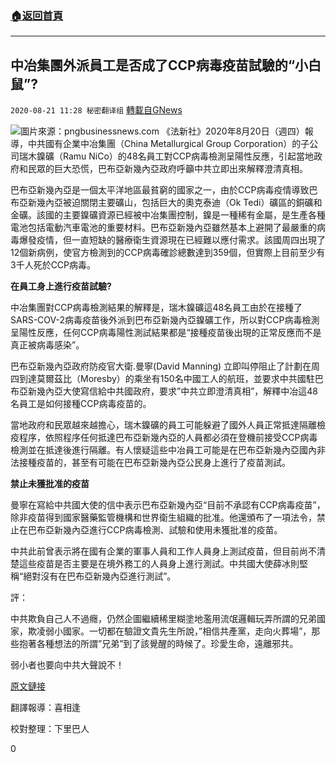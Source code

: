###  [:house:返回首頁](https://github.com/ourhimalayas/txt)
---

## 中冶集團外派員工是否成了CCP病毒疫苗試驗的“小白鼠”?
`2020-08-21 11:28 秘密翻译组` [轉載自GNews](https://gnews.org/zh-hant/310127/)

![](https://s3.amazonaws.com/gnews-media-offload/wp-content/uploads/2020/08/21112241/1-103.png)圖片來源：pngbusinessnews.com 
《法新社》2020年8月20日（週四）報導，中共國有企業中冶集團（China Metallurgical Group Corporation）的子公司瑞木鎳礦（Ramu NiCo）的48名員工對CCP病毒檢測呈陽性反應，引起當地政府和民眾的巨大恐慌，巴布亞新幾內亞政府呼籲中共立即出來解釋澄清真相。

巴布亞新幾內亞是一個太平洋地區最貧窮的國家之一，由於CCP病毒疫情導致巴布亞新幾內亞被迫關閉主要礦山，包括巨大的奧克泰迪（Ok Tedi）礦區的銅礦和金礦。該國的主要鎳礦資源已經被中冶集團控制，鎳是一種稀有金屬，是生產各種電池包括電動汽車電池的重要材料。巴布亞新幾內亞雖然基本上避開了最嚴重的病毒爆發疫情，但一直短缺的醫療衛生資源現在已經難以應付需求。該國周四出現了12個新病例，使官方檢測到的CCP病毒確診總數達到359個，但實際上目前至少有3千人死於CCP病毒。

**在員工身上進行疫苗試驗?**

中冶集團對CCP病毒檢測結果的解釋是，瑞木鎳礦這48名員工由於在接種了SARS-COV-2病毒疫苗後外派到巴布亞新幾內亞鎳礦工作，所以對CCP病毒檢測呈陽性反應，任何CCP病毒陽性測試結果都是“接種疫苗後出現的正常反應而不是真正被病毒感染”。

巴布亞新幾內亞政府防疫官大衛.曼寧(David Manning) 立即叫停阻止了計劃在周四到達莫爾茲比（Moresby）的乘坐有150名中國工人的航班，並要求中共國駐巴布亞新幾內亞大使寫信給中共國政府，要求”中共立即澄清真相”，解釋中冶這48名員工是如何接種CCP病毒疫苗的。

當地政府和民眾越來越擔心，瑞木鎳礦的員工可能躲避了國外人員正常抵達隔離檢疫程序，依照程序任何抵達巴布亞新幾內亞的人員都必須在登機前接受CCP病毒檢測並在抵達後進行隔離。有人懷疑這些中冶員工可能是在巴布亞新幾內亞國內非法接種疫苗的，甚至有可能在巴布亞新幾內亞公民身上進行了疫苗測試。

**禁止未獲批准的疫苗**

曼寧在寫給中共國大使的信中表示巴布亞新幾內亞“目前不承認有CCP病毒疫苗”，除非疫苗得到國家醫藥監管機構和世界衛生組織的批准。他還頒布了一項法令，禁止在巴布亞新幾內亞進行CCP病毒檢測、試驗和使用未獲批准的疫苗。

中共此前曾表示將在國有企業的軍事人員和工作人員身上測試疫苗，但目前尚不清楚這些疫苗是否主要是在境外務工的人員身上進行測試。中共國大使薛冰則堅稱“絕對沒有在巴布亞新幾內亞進行測試”。

評：

中共欺負自己人不過癮，仍然企圖繼續稀里糊塗地濫用流氓邏輯玩弄所謂的兄弟國家，欺凌弱小國家。一切都在驗證文貴先生所說，”相信共產黨，走向火葬場”，那些抱著各種想法的所謂”兄弟”到了該覺醒的時候了。珍愛生命，遠離邪共。

弱小者也要向中共大聲說不！

[原文鏈接](https://www.france24.com/en/20200820-china-faces-questions-over-vaccinated-workers-sent-overseas)

翻譯報導：喜相逢

校對整理：下里巴人

0
